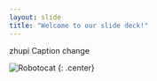 ```yaml
---
layout: slide
title: "Welcome to our slide deck!"
---
```


zhupi Caption change

![Robotocat](https://octodex.github.com/images/Robotocat.png)
{: .center}
